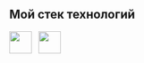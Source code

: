 ## Мой стек технологий

<img src="https://cdn.jsdelivr.net/gh/devicons/devicon/icons/javascript/javascript-original.svg" width="40" height="40"/> &nbsp;
<img src="" width="40" height="40" />&nbsp;
          

          
          
